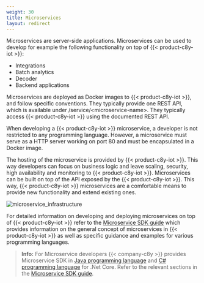 ```yaml
---
weight: 30
title: Microservices
layout: redirect
---
```


Microservices are server-side applications. Microservices can be used to develop for example the following functionality on top of {{< product-c8y-iot >}}:

* Integrations
* Batch analytics
* Decoder
* Backend applications

Microservices are deployed as Docker images to {{< product-c8y-iot >}}, and follow specific conventions. They typically provide one REST API, which is available under /service/&lt;microservice-name&gt;. They typically access {{< product-c8y-iot >}} using the documented REST API.

When developing a {{< product-c8y-iot >}} microservice, a developer is not restricted to any programming language. However, a microservice must serve as a HTTP server working on port 80 and must be encapsulated in a Docker image.

The hosting of the microservice is provided by {{< product-c8y-iot >}}. This way developers can focus on business logic and leave scaling, security, high availability and monitoring to {{< product-c8y-iot >}}. Microservices can be built on top of the API exposed by the {{< product-c8y-iot >}}. This way, {{< product-c8y-iot >}} microservices are a comfortable means to provide new functionality and extend existing ones.

![microservice_infrastructure](/images/concepts-guide/microservice_infrastructure.png)

For detailed information on developing and deploying microservices on top of {{< product-c8y-iot >}} refer to the [Microservice SDK guide](/microservice-sdk) which provides information on the general concept of microservices in {{< product-c8y-iot >}} as well as specific guidance and examples for various programming languages.

>**Info:** For Microservice developers {{< company-c8y >}} provides Microservice SDK in [Java programming language](/microservice-sdk/java) and [C# programming language](/microservice-sdk/cs) for .Net Core. Refer to the relevant sections in the [Microservice SDK guide](/microservice-sdk).
